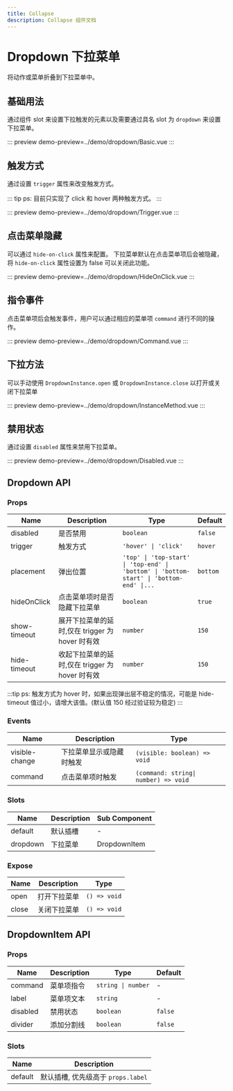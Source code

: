 ```yaml
---
title: Collapse
description: Collapse 组件文档
---
```


# Dropdown 下拉菜单

将动作或菜单折叠到下拉菜单中。

## 基础用法

通过组件 slot 来设置下拉触发的元素以及需要通过具名 slot 为 `dropdown` 来设置下拉菜单。

::: preview
demo-preview=../demo/dropdown/Basic.vue
:::

## 触发方式

通过设置 `trigger` 属性来改变触发方式。

::: tip
ps: 目前只实现了 click 和 hover 两种触发方式。
:::

::: preview
demo-preview=../demo/dropdown/Trigger.vue
:::

## 点击菜单隐藏

可以通过 `hide-on-click` 属性来配置。
下拉菜单默认在点击菜单项后会被隐藏，将 `hide-on-click` 属性设置为 false 可以关闭此功能。

::: preview
demo-preview=../demo/dropdown/HideOnClick.vue
:::

## 指令事件

点击菜单项后会触发事件，用户可以通过相应的菜单项 `command` 进行不同的操作。

::: preview
demo-preview=../demo/dropdown/Command.vue
:::

## 下拉方法

可以手动使用 `DropdownInstance.open` 或 `DropdownInstance.close` 以打开或关闭下拉菜单

::: preview
demo-preview=../demo/dropdown/InstanceMethod.vue
:::

## 禁用状态

通过设置 `disabled` 属性来禁用下拉菜单。

::: preview
demo-preview=../demo/dropdown/Disabled.vue
:::

## Dropdown API

### Props

| Name         | Description                                     | Type                                                                                    | Default  |
| ------------ | ----------------------------------------------- | --------------------------------------------------------------------------------------- | -------- |
| disabled     | 是否禁用                                        | `boolean`                                                                               | `false`  |
| trigger      | 触发方式                                        | `'hover' \| 'click'`                                                                    | `hover`  |
| placement    | 弹出位置                                        | `'top' \| 'top-start' \| 'top-end' \| 'bottom' \| 'bottom-start' \| 'bottom-end' \|...` | `bottom` |
| hideOnClick  | 点击菜单项时是否隐藏下拉菜单                    | `boolean`                                                                               | `true`   |
| show-timeout | 展开下拉菜单的延时,仅在 trigger 为 hover 时有效 | `number`                                                                                | `150`    |
| hide-timeout | 收起下拉菜单的延时,仅在 trigger 为 hover 时有效 | `number`                                                                                | `150`    |

:::tip
ps: 触发方式为 hover 时，如果出现弹出层不稳定的情况，可能是 hide-timeout 值过小，请增大该值。(默认值 150 经过验证较为稳定)
:::

### Events

| Name           | Description              | Type                                 |
| -------------- | ------------------------ | ------------------------------------ |
| visible-change | 下拉菜单显示或隐藏时触发 | `(visible: boolean) => void`         |
| command        | 点击菜单项时触发         | `(command: string\| number) => void` |

### Slots

| Name     | Description | Sub Component |
| -------- | ----------- | ------------- |
| default  | 默认插槽    | -             |
| dropdown | 下拉菜单    | DropdownItem  |

### Expose

| Name  | Description  | Type         |
| ----- | ------------ | ------------ |
| open  | 打开下拉菜单 | `() => void` |
| close | 关闭下拉菜单 | `() => void` |

## DropdownItem API

### Props

| Name     | Description | Type               | Default |
| -------- | ----------- | ------------------ | ------- |
| command  | 菜单项指令  | `string \| number` | -       |
| label    | 菜单项文本  | `string`           | -       |
| disabled | 禁用状态    | `boolean`          | `false` |
| divider  | 添加分割线  | `boolean`          | `false` |

### Slots

| Name    | Description                        |
| ------- | ---------------------------------- |
| default | 默认插槽, 优先级高于 `props.label` |
